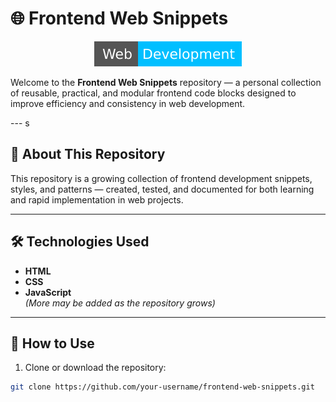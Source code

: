 # 🌐 Frontend Web Snippets

<p align="center">
  <img src="img/web-dev.svg"/>
</p>

Welcome to the **Frontend Web Snippets** repository — a personal collection of reusable, practical, and modular frontend code blocks designed to improve efficiency and consistency in web development.
  
---  s

## 📁 About This Repository

This repository is a growing collection of frontend development snippets, styles, and patterns — created, tested, and documented for both learning and rapid implementation in web projects.

---
  
## 🛠️ Technologies Used

- **HTML**
- **CSS**
- **JavaScript**  
*(More may be added as the repository grows)*

---

## 🚀 How to Use

1. Clone or download the repository:
```bash
git clone https://github.com/your-username/frontend-web-snippets.git
